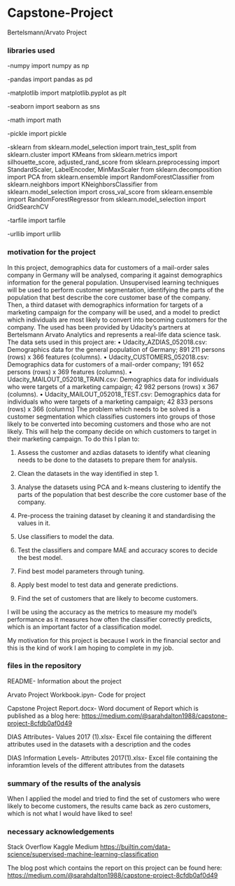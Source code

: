 # Capstone-Project
Bertelsmann/Arvato Project

### libraries used 
-numpy
import numpy as np

-pandas
import pandas as pd

-matplotlib
import matplotlib.pyplot as plt

-seaborn
import seaborn as sns

-math
import math

-pickle
import pickle

-sklearn
from sklearn.model_selection import train_test_split
from sklearn.cluster import KMeans
from sklearn.metrics import silhouette_score, adjusted_rand_score
from sklearn.preprocessing import StandardScaler, LabelEncoder, MinMaxScaler
from sklearn.decomposition import PCA
from sklearn.ensemble import RandomForestClassifier
from sklearn.neighbors import KNeighborsClassifier
from sklearn.model_selection import cross_val_score
from sklearn.ensemble import RandomForestRegressor
from sklearn.model_selection import GridSearchCV

-tarfile
import tarfile

-urllib
import urllib

### motivation for the project
In this project, demographics data for customers of a mail-order sales company in Germany will be analysed, comparing it against demographics information for the general population. Unsupervised learning techniques will be used to perform customer segmentation, identifying the parts of the population that best describe the core customer base of the company. Then, a third dataset with demographics information for targets of a marketing campaign for the company will be used, and a model to predict which individuals are most likely to convert into becoming customers for the company. The used has been provided by Udacity’s partners at Bertelsmann Arvato Analytics and represents a real-life data science task.
The data sets used in this project are:
•	Udacity_AZDIAS_052018.csv: Demographics data for the general population of Germany; 891 211 persons (rows) x 366 features (columns).
•	Udacity_CUSTOMERS_052018.csv: Demographics data for customers of a mail-order company; 191 652 persons (rows) x 369 features (columns).
•	Udacity_MAILOUT_052018_TRAIN.csv: Demographics data for individuals who were targets of a marketing campaign; 42 982 persons (rows) x 367 (columns).
•	Udacity_MAILOUT_052018_TEST.csv: Demographics data for individuals who were targets of a marketing campaign; 42 833 persons (rows) x 366 (columns)
The problem which needs to be solved is a customer segmentation which classifies customers into groups of those likely to be converted into becoming customers and those who are not likely. This will help the company decide on which customers to target in their marketing campaign.
To do this I plan to:
1)	Assess the customer and azdias datasets to identify what cleaning needs to be done to the datasets to prepare them for analysis.
2)	Clean the datasets in the way identified in step 1.
3)	Analyse the datasets using PCA and k-means clustering to identify the parts of the population that best describe the core customer base of the company.
4)	Pre-process the training dataset by cleaning it and standardising the values in it.
5)	Use classifiers to model the data.

6)	Test the classifiers and compare MAE and accuracy scores to decide the best model.
7)	Find best model parameters through tuning.
8)	Apply best model to test data and generate predictions.
9)	Find the set of customers that are likely to become customers.

I will be using the accuracy as the metrics to measure my model’s performance as it measures how often the classifier correctly predicts, which is an important factor of a classification model.

My motivation for this project is because I work in the financial sector and this is the kind of work I am hoping to complete in my job.

### files in the repository
README- Information about the project 

Arvato Project Workbook.ipyn- Code for project 

Capstone Project Report.docx- Word document of Report which is published as a blog here: https://medium.com/@sarahdalton1988/capstone-project-8cfdb0af0d49

DIAS Attributes- Values 2017 (1).xlsx- Excel file containing the different attributes used in the datasets with a description and the codes

DIAS Information Levels- Attributes 2017(1).xlsx- Excel file containing the inforamtion levels of the different attributes from the datasets 

### summary of the results of the analysis
When I applied the model and tried to find the set of customers who were likely to become customers, the results came back as zero customers, which is not what I would have liked to see!

### necessary acknowledgements
Stack Overflow
Kaggle
Medium
https://builtin.com/data-science/supervised-machine-learning-classification

The blog post which contains the report on this project can be found here: https://medium.com/@sarahdalton1988/capstone-project-8cfdb0af0d49

